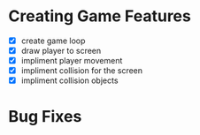 # Creating Game Features
- [x] create game loop
- [x] draw player to screen
- [x] impliment player movement
- [x] impliment collision for the screen
- [x] impliment collision objects
# Bug Fixes
